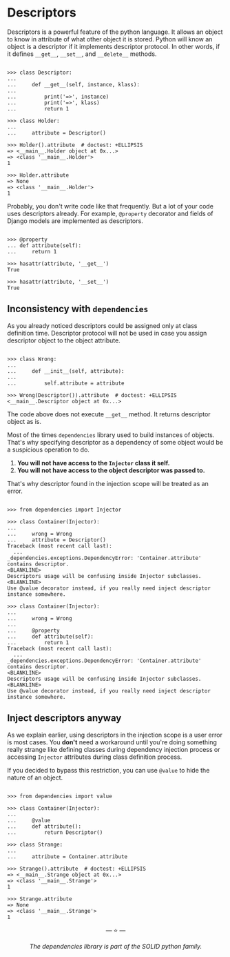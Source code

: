 # Descriptors

Descriptors is a powerful feature of the python language. It allows an object to
know in attribute of what other object it is stored. Python will know an object
is a descriptor if it implements descriptor protocol. In other words, if it
defines `__get__`, `__set__`, and `__delete__` methods.

```pycon

>>> class Descriptor:
...
...     def __get__(self, instance, klass):
...
...         print('=>', instance)
...         print('=>', klass)
...         return 1

>>> class Holder:
...
...     attribute = Descriptor()

>>> Holder().attribute  # doctest: +ELLIPSIS
=> <__main__.Holder object at 0x...>
=> <class '__main__.Holder'>
1

>>> Holder.attribute
=> None
=> <class '__main__.Holder'>
1

```

Probably, you don't write code like that frequently. But a lot of your code uses
descriptors already. For example, `@property` decorator and fields of Django
models are implemented as descriptors.

```pycon

>>> @property
... def attribute(self):
...     return 1

>>> hasattr(attribute, '__get__')
True

>>> hasattr(attribute, '__set__')
True

```

## Inconsistency with `dependencies`

As you already noticed descriptors could be assigned only at class definition
time. Descriptor protocol will not be used in case you assign descriptor object
to the object attribute.

```pycon

>>> class Wrong:
...
...     def __init__(self, attribute):
...
...         self.attribute = attribute

>>> Wrong(Descriptor()).attribute  # doctest: +ELLIPSIS
<__main__.Descriptor object at 0x...>

```

The code above does not execute `__get__` method. It returns descriptor object
as is.

Most of the times `dependencies` library used to build instances of objects.
That's why specifying descriptor as a dependency of some object would be a
suspicious operation to do.

1. **You will not have access to the `Injector` class it self.**
2. **You will not have access to the object descriptor was passed to.**

That's why descriptor found in the injection scope will be treated as an error.

```pycon

>>> from dependencies import Injector

>>> class Container(Injector):
...
...     wrong = Wrong
...     attribute = Descriptor()
Traceback (most recent call last):
  ...
_dependencies.exceptions.DependencyError: 'Container.attribute' contains descriptor.
<BLANKLINE>
Descriptors usage will be confusing inside Injector subclasses.
<BLANKLINE>
Use @value decorator instead, if you really need inject descriptor instance somewhere.

>>> class Container(Injector):
...
...     wrong = Wrong
...
...     @property
...     def attribute(self):
...         return 1
Traceback (most recent call last):
  ...
_dependencies.exceptions.DependencyError: 'Container.attribute' contains descriptor.
<BLANKLINE>
Descriptors usage will be confusing inside Injector subclasses.
<BLANKLINE>
Use @value decorator instead, if you really need inject descriptor instance somewhere.

```

## Inject descriptors anyway

As we explain earlier, using descriptors in the injection scope is a user error
is most cases. You **don't** need a workaround until you're doing something
really strange like defining classes during dependency injection process or
accessing `Injector` attributes during class definition process.

If you decided to bypass this restriction, you can use `@value` to hide the
nature of an object.

```pycon

>>> from dependencies import value

>>> class Container(Injector):
...
...     @value
...     def attribute():
...         return Descriptor()

>>> class Strange:
...
...     attribute = Container.attribute

>>> Strange().attribute  # doctest: +ELLIPSIS
=> <__main__.Strange object at 0x...>
=> <class '__main__.Strange'>
1

>>> Strange.attribute
=> None
=> <class '__main__.Strange'>
1

```

<p align="center">&mdash; ⭐️ &mdash;</p>
<p align="center"><i>The dependencies library is part of the SOLID python family.</i></p>
